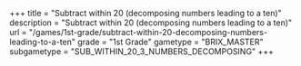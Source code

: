 +++
title = "Subtract within 20 (decomposing numbers leading to a ten)"
description = "Subtract within 20 (decomposing numbers leading to a ten)"
url = "/games/1st-grade/subtract-within-20-decomposing-numbers-leading-to-a-ten"
grade = "1st Grade"
gametype = "BRIX_MASTER"
subgametype = "SUB_WITHIN_20_3_NUMBERS_DECOMPOSING"
+++